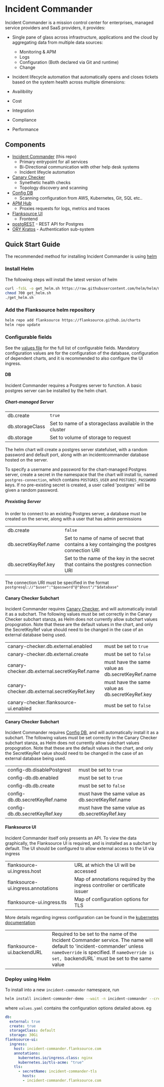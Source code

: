 # Incident Commander

Incident Commander is a mission control center for enterprises, managed service providers and SaaS providers, it provides:

* Single pane of glass across infrastructure, applications and the cloud by aggregating data from multiple data sources:
  * Monitoring & APM 
  * Logs
  * Configuration (Both declared via Git and runtime)
  * Change
  
 * Incident lifecycle automation that automatically opens and closes tickets based on the system health across multiple dimensions:
  * Availibility
  * Cost
  * Integration
  * Compliance
  * Performance 


## Components

* [Incident Commander](https://github.com/flanksource/incident-commander) (this repo) 
  - Primary entrypoint for all services
  - Bi-Directional communication with other help desk systems
  - Incident lifeycle automation 
* [Canary Checker](https://github.com/flanksource/canary-checker) 
  - Synethetic health checks 
  - Topology discovery and scanning
* [Config DB](https://github.com/flanksource/config-db)
  - Scanning configuration from AWS, Kubernetes, Git, SQL etc..
* [APM Hub](https://github.com/flanksource/apm-hub)
  - Proxies requests for logs, metrics and traces
* [Flanksource UI](https://github.com/flanksource/flanksource-ui)
  - Frontend
* [postgREST](https://postgrest.org/en/stable/) - REST API for Postgres
* [ORY Kratos](https://github.com/ory/kratos) - Authentication sub-system

## Quick Start Guide

The recommended method for installing Incident Commander is using [helm](https://helm.sh/)

### Install Helm

The following steps will install the latest version of helm

```bash
curl -fsSL -o get_helm.sh https://raw.githubusercontent.com/helm/helm/main/scripts/get-helm-3
chmod 700 get_helm.sh
./get_helm.sh
```

### Add the Flanksource helm repository

```bash
helm repo add flanksource https://flanksource.github.io/charts
helm repo update
```

### Configurable fields

See the [values file](https://github.com/flanksource/incident-commander-chart/blob/main/chart/values.yaml) for the full list of configurable fields.  Mandatory configuration values are for the configuration of the database, configuration of dependent charts, and it is recommended to also configure the UI ingress.

#### DB

Incident Commander requires a Postgres server to function.  A basic postgres server can be installed by the helm chart.

##### Chart-managed Server

|                     |        |
|---------------------|--------|
| db.create  | `true` |
| db.storageClass | Set to name of a storageclass available in the cluster |
| db.storage | Set to volume of storage to request |

The helm chart will create a postgres server statefulset, with a random password and default port, along with an incidentcommander database hosted on the server.

To specify a username and password for the chart-managed Postgres server, create a secret in the namespace that the chart will install to, named `postgres-connection`, which contains `POSTGRES_USER` and `POSTGRES_PASSWORD` keys.  If no pre-existing secret is created, a user called 'postgres' will be given a random password.

##### Prexisting Server

In order to connect to an existing Postgres server, a database must be created on the server, along with a user that has admin permissions

|                     |         |
|---------------------|---------|
| db.create  | `false` |
| db.secretKeyRef.name | Set to name of name of secret that contains a key containging the postgres connection URI |
| db.secretKeyRef.key | Set to the name of the key in the secret that contains the postgres connection URI |

The connection URI must be specified in the format `postgresql://"$user":"$password"@"$host"/"$database"`


#### Canary Checker Subchart

Incident Commander requires [Canary Checker](https://github.com/flanksource/canary-checker), and will automatically install it as a subchart.  The following values must be set correctly in the Canary Checker subchart stanza, as Helm does not currently allow subchart values propogration.  Note that these are the default values in the chart, and only the SecretKeyRef value should need to be changed in the case of an external database being used.

|                     |                   |
|---------------------|-------------------|
| canary-checker.db.external.enabled | must be set to `true` |
| canary-checker.db.external.create | must be set to `false` |
| canary-checker.db.external.secretKeyRef.name | must have the same value as db.secretKeyRef.name |
| canary-checker.db.external.secretKeyRef.key | must have the same value as db.secretKeyRef.key |
| canary-checker.flanksource-ui.enabled | must be set to `false` |

#### Canary Checker Subchart

Incident Commander requires [Config DB](https://github.com/flanksource/config-db), and will automatically install it as a subchart.  The following values must be set correctly in the Canary Checker subchart stanza, as Helm does not currently allow subchart values propogration.  Note that these are the default values in the chart, and only the SecretKeyRef value should need to be changed in the case of an external database being used.

|                     |                   |
|---------------------|-------------------|
| config-db.disablePostgrest | must be set to `true` |
| config-db.db.enabled | must be set to `true` |
| config-db.db.create | must be set to `false` |
| config-db.db.secretKeyRef.name | must have the same value as db.secretKeyRef.name |
| config-db.db.secretKeyRef.key | must have the same value as db.secretKeyRef.key |


#### Flanksource UI

Incident Commander itself only presents an API.  To view the data graphically, the Flanksource UI is required, and is installed as a subchart by default. The UI should be configured to allow external access to the UI via ingress

|                     |                   |
|---------------------|-------------------|
| flanksource-ui.ingress.host | URL at which the UI will be accessed |
| flanksource-ui.ingress.annotations | Map of annotations required by the ingress controller or certificate issuer |
| flanksource-ui.ingress.tls | Map of configuration options for TLS |

More details regarding ingress configuration can be found in the [kubernetes documentation](https://kubernetes.io/docs/concepts/services-networking/ingress/)

|                     |                   |
|---------------------|-------------------|
| flanksource-ui.backendURL | Required to be set to the name of the Incident Commander service.  The name will default to 'incident-commander' unless `nameOverride` is specified.  If `nameOverride is set, `backendURL` must be set to the same value |

### Deploy using Helm

To install into a new `incident-commander` namespace, run

```bash
helm install incident-commander-demo --wait -n incident-commander --create-namespace flanksource/incident-commander -f values.yaml
```

where `values.yaml` contains the configuration options detailed above.  eg

```yaml
db:
  external: true
  create: true
  storageClass: default
  storage: 30Gi
flanksource-ui:
  ingress:
    host: incident-commander.flanksource.com
    annotations:
      kubernetes.io/ingress.class: nginx
      kubernetes.io/tls-acme: "true"
    tls:
      - secretName: incident-commander-tls
        hosts:
        - incident-commander.flanksource.com
```
